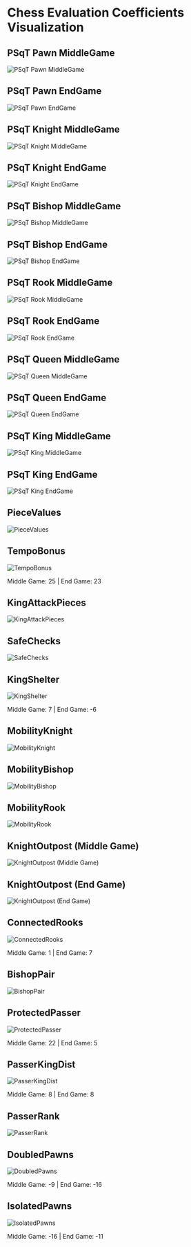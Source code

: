 # Chess Evaluation Coefficients Visualization


## PSqT Pawn MiddleGame

![PSqT Pawn MiddleGame](psqt_pawn_middlegame.png)



## PSqT Pawn EndGame

![PSqT Pawn EndGame](psqt_pawn_endgame.png)



## PSqT Knight MiddleGame

![PSqT Knight MiddleGame](psqt_knight_middlegame.png)



## PSqT Knight EndGame

![PSqT Knight EndGame](psqt_knight_endgame.png)



## PSqT Bishop MiddleGame

![PSqT Bishop MiddleGame](psqt_bishop_middlegame.png)



## PSqT Bishop EndGame

![PSqT Bishop EndGame](psqt_bishop_endgame.png)



## PSqT Rook MiddleGame

![PSqT Rook MiddleGame](psqt_rook_middlegame.png)



## PSqT Rook EndGame

![PSqT Rook EndGame](psqt_rook_endgame.png)



## PSqT Queen MiddleGame

![PSqT Queen MiddleGame](psqt_queen_middlegame.png)



## PSqT Queen EndGame

![PSqT Queen EndGame](psqt_queen_endgame.png)



## PSqT King MiddleGame

![PSqT King MiddleGame](psqt_king_middlegame.png)



## PSqT King EndGame

![PSqT King EndGame](psqt_king_endgame.png)



## PieceValues

![PieceValues](piecevalues.png)



## TempoBonus

![TempoBonus](tempobonus.png)


Middle Game: 25 | End Game: 23


## KingAttackPieces

![KingAttackPieces](kingattackpieces.png)



## SafeChecks

![SafeChecks](safechecks.png)



## KingShelter

![KingShelter](kingshelter.png)


Middle Game: 7 | End Game: -6


## MobilityKnight

![MobilityKnight](mobilityknight.png)



## MobilityBishop

![MobilityBishop](mobilitybishop.png)



## MobilityRook

![MobilityRook](mobilityrook.png)



## KnightOutpost (Middle Game)

![KnightOutpost (Middle Game)](knightoutpost_mg.png)



## KnightOutpost (End Game)

![KnightOutpost (End Game)](knightoutpost_eg.png)



## ConnectedRooks

![ConnectedRooks](connectedrooks.png)


Middle Game: 1 | End Game: 7


## BishopPair

![BishopPair](bishoppair.png)



## ProtectedPasser

![ProtectedPasser](protectedpasser.png)


Middle Game: 22 | End Game: 5


## PasserKingDist

![PasserKingDist](passerkingdist.png)


Middle Game: 8 | End Game: 8


## PasserRank

![PasserRank](passerrank.png)



## DoubledPawns

![DoubledPawns](doubledpawns.png)


Middle Game: -9 | End Game: -16


## IsolatedPawns

![IsolatedPawns](isolatedpawns.png)


Middle Game: -16 | End Game: -11


